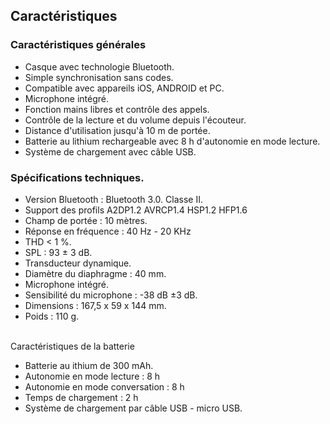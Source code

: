 ## Caractéristiques


### Caractéristiques générales

- Casque avec technologie Bluetooth.
- Simple synchronisation sans codes.
- Compatible avec appareils iOS, ANDROID et PC.
- Microphone intégré. 
- Fonction mains libres et contrôle des appels.
- Contrôle de la lecture et du volume depuis l'écouteur.
- Distance d'utilisation jusqu'à 10 m de portée.
- Batterie au  lithium rechargeable avec 8 h d'autonomie en mode lecture.
- Système de chargement avec câble USB.


### Spécifications techniques.

- Version Bluetooth : Bluetooth 3.0. Classe II.
- Support des profils A2DP1.2 AVRCP1.4 HSP1.2 HFP1.6
- Champ de portée : 10 mètres.
- Réponse en fréquence : 40 Hz - 20 KHz
- THD < 1 %.
- SPL : 93 ± 3 dB.
- Transducteur dynamique.
- Diamètre du diaphragme : 40 mm.
- Microphone intégré.
- Sensibilité du microphone : -38 dB ±3 dB.
- Dimensions : 167,5 x 59 x 144 mm.
- Poids : 110 g.

<br/>
Caractéristiques de la batterie <br/>

- Batterie au ithium de 300 mAh.
- Autonomie en mode lecture : 8 h
- Autonomie en mode conversation : 8 h
- Temps de chargement : 2 h 
- Système de chargement par câble USB - micro USB.
